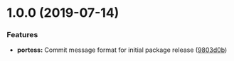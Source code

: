 # 1.0.0 (2019-07-14)


### Features

* **portess:** Commit message format for initial package release ([9803d0b](https://github.com/valishah/portess/commit/9803d0b))
